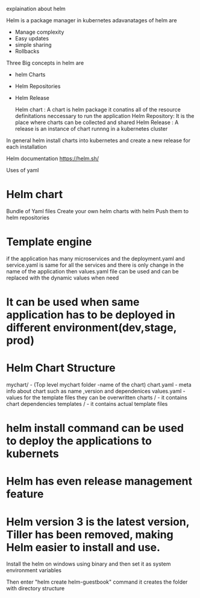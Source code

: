 explaination about helm

Helm is a package manager in kubernetes
adavanatages of helm are
* Manage complexity
* Easy updates
* simple sharing
* Rollbacks

Three Big concepts in helm are

* helm Charts
* Helm Repositories
* Helm Release

  Helm chart : A chart is helm package it conatins all of the resource definitations neccessary to run the application
  Helm Repository: It is the place where charts can be collected and shared
  Helm Release : A release is an instance of chart runnng in a kubernetes cluster

In general helm install charts into kubernetes and create a new release for each installation

Helm documentation
https://helm.sh/

Uses of yaml


# Helm chart
   Bundle of Yaml files
   Create your own helm charts with helm
   Push them to helm repositories

# Template engine

   if the application has many microservices and the deployment.yaml and service.yaml is same for all the services and there is only change in the name of the application then values.yaml file can be used and can be replaced with the dynamic values when need

# It can be used when same application has to be  deployed in different environment(dev,stage, prod)

# Helm Chart Structure

mychart/          -   (Top level mychart folder -name of the chart)
  chart.yaml      -    meta info about chart such as name ,version and dependenices
  values.yaml     -    values for the template files they can be overwritten
  charts /        -    it contains chart dependencies
  templates /     -    it contains actual template files

  # helm install <chartname> command can be used to deploy the applications to kubernets

  # Helm has even release management feature

  # Helm version 3 is the latest version, Tiller has been removed, making Helm easier to install and use.

  Install the helm on windows using binary and then set it as system environment variables

  Then enter "helm create helm-guestbook" command it creates the folder with directory structure
  